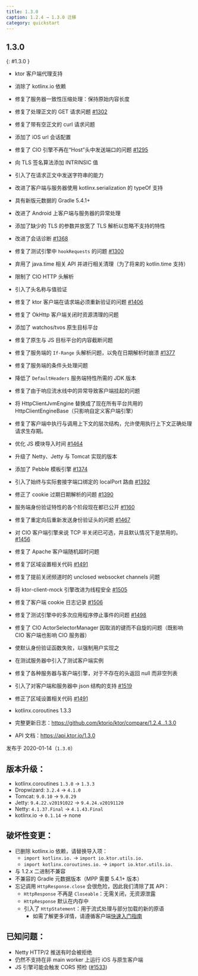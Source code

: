 ```yaml
---
title: 1.3.0
caption: 1.2.4 → 1.3.0 迁移
category: quickstart
---
```


## 1.3.0
{: #1.3.0 }

* ktor 客户端代理支持
* 消除了 kotlinx.io 依赖
* 修复了服务器一致性压缩处理：保持原始内容长度
* 修复了处理正文的 GET 请求问题 [#1302](https://github.com/ktorio/ktor/issues/1202)
* 修复了带有空正文的 curl 请求问题
* 添加了 iOS url 会话配置
* 修复了 CIO 引擎不再在“Host”头中发送端口的问题 [#1295](https://github.com/ktorio/ktor/issues/1295)
* 向 TLS 签名算法添加 INTRINSIC 值
* 引入了在请求正文中发送字符串的能力
* 改进了客户端与服务器使用 kotlinx.serialization 的 typeOf 支持
* 具有新版元数据的 Gradle 5.4.1+
* 改进了 Android 上客户端与服务器的异常处理
* 添加了缺少的 TLS 的参数并放宽了 TLS 解析以忽略不支持的特性
* 改进了会话诊断 [#1368](https://github.com/ktorio/ktor/issues/1368)
* 修复了测试引擎中 `hookRequests` 的问题 [#1300](https://github.com/ktorio/ktor/issues/1300)
* 弃用了 java.time 相关 API 并进行相关清理（为了将来的 kotlin.time 支持）
* 限制了 CIO HTTP 头解析
* 引入了头名称与值验证
* 修复了 ktor 客户端在请求端必须重新验证的问题 [#1406](https://github.com/ktorio/ktor/issues/1406)
* 修复了 OkHttp 客户端关闭时资源清理的问题
* 添加了 watchos/tvos 原生目标平台
* 修复了原生与 JS 目标平台的内容截断问题
* 修复了服务端的 `If-Range` 头解析问题，以免在日期解析时崩溃 [#1377](https://github.com/ktorio/ktor/issues/1377)
* 修复了服务端的条件头处理问题
* 降低了 `DefaultHeaders` 服务端特性所需的 JDK 版本
* 修复了由于响应流水线中的异常导致客户端挂起的问题
* 将 HttpClientJvmEngine 替换成了现在所有平台共用的 HttpClientEngineBase（只影响自定义客户端引擎）
* 修复了客户端中执行与调用上下文的层次结构，允许使用执行上下文正确处理请求生存期。
* 优化 JS 模块导入时间 [#1464](https://github.com/ktorio/ktor/issues/1464)
* 升级了 Netty、Jetty 与 Tomcat 实现的版本
* 添加了 Pebble 模板引擎 [#1374](https://github.com/ktorio/ktor/issues/1374)
* 引入了始终与实际套接字端口绑定的 localPort 路由 [#1392](https://github.com/ktorio/ktor/issues/1392)
* 修正了 cookie 过期日期解析的问题 [#1390](https://github.com/ktorio/ktor/issues/1390)
* 服务端身份验证特性的各个阶段现在都已公开 [#1160](https://github.com/ktorio/ktor/issues/1160)
* 修复了重定向后重新发送身份验证头的问题 [#1467](https://github.com/ktorio/ktor/issues/1467)
* 对 CIO 客户端引擎来说 TCP 半关闭已可选，并且默认情况下是禁用的。 [#1456](https://github.com/ktorio/ktor/issues/1456)
* 修复了 Apache 客户端随机超时问题
* 修复了区域设置相关代码 [#1491](https://github.com/ktorio/ktor/issues/1491)
* 修复了提前关闭频道时的 unclosed websocket channels 问题
* 将 ktor-client-mock 引擎改进为线程安全 [#1505](https://github.com/ktorio/ktor/issues/1505)
* 修复了客户端 cookie 日志记录 [#1506](https://github.com/ktorio/ktor/issues/1506)
* 修复了测试引擎中的多次应用程序停止事件的问题 [#1498](https://github.com/ktorio/ktor/issues/1498)
* 修复了 CIO ActorSelectorManager 因取消的键而不自旋的问题（既影响 CIO 客户端也影响 CIO 服务器）
* 使默认身份验证函数失败，以强制用户实现之
* 在测试服务器中引入了测试客户端实例
* 修复了各种服务器与客户端引擎，对于不存在的头返回 null 而非空列表
* 引入了对客户端和服务器中 json 结构的支持 [#1519](https://github.com/ktorio/ktor/issues/1519)
* 修正了区域设置相关代码 [#1491](https://github.com/ktorio/ktor/issues/1491)
* kotlinx.coroutines 1.3.3

* 完整更新日志：<https://github.com/ktorio/ktor/compare/1.2.4...1.3.0>
* API 文档：<https://api.ktor.io/1.3.0>

发布于 2020-01-14（`1.3.0`）

## 版本升级：
* kotlinx.coroutines `1.3.0` -> `1.3.3`
* Dropwizard: `3.2.4` -> `4.1.0`
* Tomcat: `9.0.10` -> `9.0.29`
* Jetty: `9.4.22.v20191022` -> `9.4.24.v20191120`
* Netty: `4.1.37.Final` -> `4.1.43.Final`
* kotlinx.io -> `0.1.14` -> none

## 破坏性变更：
* 已删除 kotlinx.io 依赖，请替换导入项：
    * `import kotlinx.io.` -> `import io.ktor.utils.io.`
    * `import kotlinx.coroutines.io.` -> `import io.ktor.utils.io.`
* 与 1.2.x 二进制不兼容
* 不兼容的 Gradle 元数据版本（MPP 需要 5.4.1+ 版本）
* 忘记调用 `HttpResponse.close` 会很危险，因此我们清除了其 API：
    - `HttpResponse` 不再是 `Closeable`：无需关闭，无资源泄露
    - `HttpResponse` 默认在内存中
    - 引入了 `HttpStatement`：用于流式处理与部分加载的新的原语
      - 如需了解更多详情，请遵循客户端[快速入门指南](/clients/http-client/quick-start/streaming.html)

## 已知问题：
* Netty HTTP/2 推送有时会被拒绝
* 仍然不支持在非 main worker 上运行 iOS 与原生客户端
* JS 引擎可能会触发 CORS 预检 ([#1533](https://github.com/ktorio/ktor/issues/1533))

